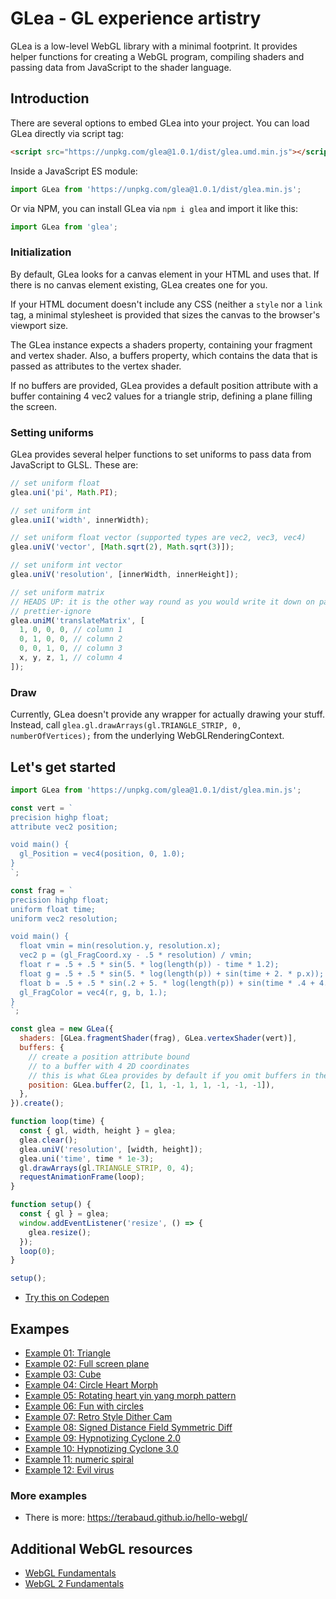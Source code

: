 # GLea - GL experience artistry

GLea is a low-level WebGL library with a minimal footprint.
It provides helper functions for creating a WebGL program, compiling shaders and passing data from JavaScript to the shader language.

## Introduction

There are several options to embed GLea into your project. You can load GLea directly via script tag:

```html
<script src="https://unpkg.com/glea@1.0.1/dist/glea.umd.min.js"></script>
```

Inside a JavaScript ES module:

```js
import GLea from 'https://unpkg.com/glea@1.0.1/dist/glea.min.js';
```

Or via NPM, you can install GLea via `npm i glea` and import it like this:

```js
import GLea from 'glea';
```

### Initialization

By default, GLea looks for a canvas element in your HTML and uses that. If there is no canvas element existing, GLea creates one for you.

If your HTML document doesn't include any CSS (neither a `style` nor a `link` tag, a minimal stylesheet is provided that sizes the canvas to the browser's viewport size.

The GLea instance expects a shaders property, containing your fragment and vertex shader.
Also, a buffers property, which contains the data that is passed as attributes to the vertex shader.

If no buffers are provided, GLea provides a default position attribute with a buffer containing 4 vec2 values for a triangle strip, defining a plane filling the screen.

### Setting uniforms

GLea provides several helper functions to set uniforms to pass data from JavaScript to GLSL. These are:

```js
// set uniform float
glea.uni('pi', Math.PI);

// set uniform int
glea.uniI('width', innerWidth);

// set uniform float vector (supported types are vec2, vec3, vec4)
glea.uniV('vector', [Math.sqrt(2), Math.sqrt(3)]);

// set uniform int vector
glea.uniV('resolution', [innerWidth, innerHeight]);

// set uniform matrix
// HEADS UP: it is the other way round as you would write it down on paper
// prettier-ignore
glea.uniM('translateMatrix', [
  1, 0, 0, 0, // column 1
  0, 1, 0, 0, // column 2
  0, 0, 1, 0, // column 3
  x, y, z, 1, // column 4
]);
```

### Draw

Currently, GLea doesn't provide any wrapper for actually drawing your stuff.
Instead, call `glea.gl.drawArrays(gl.TRIANGLE_STRIP, 0, numberOfVertices);` from the underlying WebGLRenderingContext.

## Let's get started

```js
import GLea from 'https://unpkg.com/glea@1.0.1/dist/glea.min.js';

const vert = `
precision highp float;
attribute vec2 position;

void main() {
  gl_Position = vec4(position, 0, 1.0);
}
`;

const frag = `
precision highp float;
uniform float time;
uniform vec2 resolution;

void main() {
  float vmin = min(resolution.y, resolution.x);
  vec2 p = (gl_FragCoord.xy - .5 * resolution) / vmin;
  float r = .5 + .5 * sin(5. * log(length(p)) - time * 1.2);
  float g = .5 + .5 * sin(5. * log(length(p)) + sin(time + 2. * p.x));  
  float b = .5 + .5 * sin(.2 + 5. * log(length(p)) + sin(time * .4 + 4. * p.y));
  gl_FragColor = vec4(r, g, b, 1.);
}
`;

const glea = new GLea({
  shaders: [GLea.fragmentShader(frag), GLea.vertexShader(vert)],
  buffers: {
    // create a position attribute bound
    // to a buffer with 4 2D coordinates
    // this is what GLea provides by default if you omit buffers in the constructor
    position: GLea.buffer(2, [1, 1, -1, 1, 1, -1, -1, -1]),
  },
}).create();

function loop(time) {
  const { gl, width, height } = glea;
  glea.clear();
  glea.uniV('resolution', [width, height]);
  glea.uni('time', time * 1e-3);
  gl.drawArrays(gl.TRIANGLE_STRIP, 0, 4);
  requestAnimationFrame(loop);
}

function setup() {
  const { gl } = glea;
  window.addEventListener('resize', () => {
    glea.resize();
  });
  loop(0);
}

setup();
```

- [Try this on Codepen](https://codepen.io/terabaud/pen/PoPJqvM)

## Exampes

- [Example 01: Triangle](https://codepen.io/terabaud/pen/OKVpYV)
- [Example 02: Full screen plane](https://codepen.io/terabaud/pen/eqNjjY)
- [Example 03: Cube](https://codepen.io/terabaud/pen/EqgpbQ)
- [Example 04: Circle Heart Morph](https://codepen.io/terabaud/pen/BaNRbXL)
- [Example 05: Rotating heart yin yang morph pattern](https://codepen.io/terabaud/pen/VwLbVjE)
- [Example 06: Fun with circles](https://codepen.io/terabaud/pen/xxGdeEe)
- [Example 07: Retro Style Dither Cam](https://codepen.io/terabaud/pen/WNvoOgK)
- [Example 08: Signed Distance Field Symmetric Diff](https://codepen.io/terabaud/pen/dyoXjVv)
- [Example 09: Hypnotizing Cyclone 2.0](https://codepen.io/terabaud/pen/PowKxNp)
- [Example 10: Hypnotizing Cyclone 3.0](https://codepen.io/terabaud/pen/bGNMGvb)
- [Example 11: numeric spiral](https://codepen.io/terabaud/pen/poogqxq)
- [Example 12: Evil virus](https://codepen.io/terabaud/pen/ZgreLo)

### More examples

- There is more: https://terabaud.github.io/hello-webgl/

## Additional WebGL resources

- [WebGL Fundamentals](https://webglfundamentals.org/)
- [WebGL 2 Fundamentals](https://webgl2fundamentals.org/)
